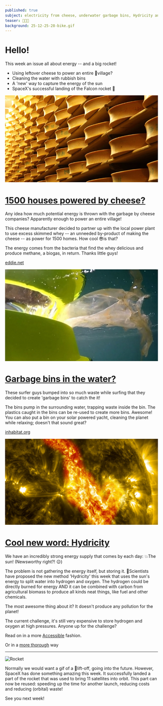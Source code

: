 ```yaml
---
published: true
subject: electricity from cheese, underwater garbage bins, Hydricity and of course the SpaceX Falcon
teaser: 🏡🌞🚀
background: 25-12-25-28-bike.gif  
---
```

# Hello!

This week an issue all about energy -- and a big rocket!

* Using leftover cheese to power an entire 🌇village?
* Cleaning the water with rubbish bins
* A 'new' way to capture the energy of the sun
* SpaceX's successful landing of the Falcon rocket 🚀

![cheese](2015-12-25-28-cheese.jpg)

# [1500 houses powered by cheese?](http://www.edie.net/news/5/French-power-station-generates-electricity-for-1-500-from-cheese/)

Any idea how much potential energy is thrown with the garbage by cheese companies? Apparently enough to power an entire village!

This cheese manufacturer decided to partner up with the local power plant to use excess skimmed whey -- an unneeded by-product of making the cheese -- as power for 1500 homes. How cool 😎is that?

The energy comes from the bacteria that find the whey delicious and produce methane, a biogas, in return. Thanks little guys!

[eddie.net](http://www.edie.net/news/5/French-power-station-generates-electricity-for-1-500-from-cheese/)

![rubbishbin](2015-12-25-28-bin.jpg)

# [Garbage bins in the water?](http://www.edie.net/news/5/French-power-station-generates-electricity-for-1-500-from-cheese/)

These surfer guys bumped into so much waste while surfing that they decided to create 'garbage bins' to catch the it!

The bins pump in the surrounding water, trapping waste inside the bin. The plastics caught in the bins can be re-used to create more bins. Awesome! You can also put a bin on your solar powered yacht, cleaning the planet while relaxing; doesn't that sound great?

[inhabitat.org](http://inhabitat.com/floating-seabin-sucks-up-ocean-waste-including-oil-and-detergents/)

![sun](2015-12-25-28-sun.jpg)

# [Cool new word: Hydricity](http://www.edie.net/news/5/French-power-station-generates-electricity-for-1-500-from-cheese/)

We have an incredibly strong energy supply that comes by each day: 💥The sun! (Newsworthy right?! 😉)

The problem is not gathering the energy itself, but storing it. 🔬Scientists have proposed the new method 'Hydricity' this week that uses the sun's energy to split water into hydrogen and oxygen. The hydrogen could be directly burned for energy AND it can be combined with carbon from agricultural biomass to produce all kinds neat things, like fuel and other chemicals.

The most awesome thing about it? It doesn't produce any pollution for the planet!

The current challenge, it's still very expensive to store hydrogen and oxygen at high pressures. Anyone up for the challenge?

Read on in a more  [Accessible](http://www.climatecentral.org/news/hydricity-could-boost-renewables-19810) fashion.

Or in a [more thorough](http://phys.org/news/2015-12-hydricity-concept-solar-energy-power.html) way

---

![Rocket](2015-12-25-28-rocket.gif)

Normally we would want a gif of a 🚀lift-off, going into the future. However, SpaceX has done something amazing this week. It successfully landed a part of the rocket that was used to bring 11 satellites into orbit. This part can now be reused: speeding up the time for another launch, reducing costs and reducing (orbital) waste!

See you next week!
